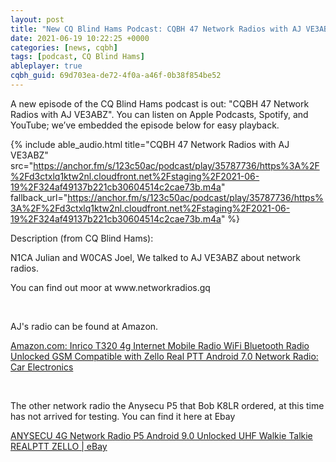 ```yaml
---
layout: post
title: "New CQ Blind Hams Podcast: CQBH 47 Network Radios with AJ VE3ABZ"
date: 2021-06-19 10:22:25 +0000
categories: [news, cqbh]
tags: [podcast, CQ Blind Hams]
ableplayer: true
cqbh_guid: 69d703ea-de72-4f0a-a46f-0b38f854be52
---
```


A new episode of the CQ Blind Hams podcast is out: "CQBH 47 Network Radios with AJ VE3ABZ". You can listen on Apple Podcasts, Spotify, and YouTube; we’ve embedded the episode below for easy playback.

{% include able_audio.html title="CQBH 47 Network Radios with AJ VE3ABZ" src="https://anchor.fm/s/123c50ac/podcast/play/35787736/https%3A%2F%2Fd3ctxlq1ktw2nl.cloudfront.net%2Fstaging%2F2021-06-19%2F324af49137b221cb30604514c2cae73b.m4a" fallback_url="https://anchor.fm/s/123c50ac/podcast/play/35787736/https%3A%2F%2Fd3ctxlq1ktw2nl.cloudfront.net%2Fstaging%2F2021-06-19%2F324af49137b221cb30604514c2cae73b.m4a" %}

Description (from CQ Blind Hams):

<p>N1CA Julian and W0CAS Joel, We talked to AJ VE3ABZ about network radios.&nbsp;</p>
<p>You can find out moor at www.networkradios.gq</p>
<p><br></p>
<p>AJ's radio can be found at Amazon.</p>
<p><a href="https://www.amazon.com/Inrico-Internet-Bluetooth-Unlocked-Compatible/dp/B088LYQS77/ref=sr_1_3?dchild=1&amp;keywords=inrico+t320&amp;qid=1624097366&amp;sr=8-3">Amazon.com: Inrico T320 4g Internet Mobile Radio WiFi Bluetooth Radio Unlocked GSM Compatible with Zello Real PTT Android 7.0 Network Radio: Car Electronics</a></p>
<p><br></p>
<p>The other network radio the Anysecu P5 that Bob K8LR ordered, at this time has not arrived for testing. You can find it here at Ebay</p>
<p><a href="https://www.ebay.com/itm/264529077988?_trkparms=ispr%3D1&amp;hash=item3d972966e4:g:E3EAAOSwuNFgqxSL&amp;amdata=enc%3AAQAGAAACkPYe5NmHp%252B2JMhMi7yxGiTJkPrKr5t53CooMSQt2orsStdebXPz4ZTXCT8FI9kPBh4k6TJ5oYvFTqw5%252Bga%252BpGoXsyY5FJ8wAs6qJDSe1YMBgoe28Gw%252BIDqO0AYBMegOnFmsrKnWuJyKUgNDUnhRJ6e5KVUISjEAiKiKpXL4xqPW5gRDpza9ZmgKGREQ30%252Bd4btPhWf2Fz9%252BPjwXZlUwkAzASMtsc8wywBTSOE0gamPegUoK4Y7qZesa9GR1sqjaVtYVYzi54w0lkQ1KZUITlVGA0sNMg%252BVzTHhy%252BXP4YiQC8pyNNr4g3CmDELm%252BzBxD73Bmn3lOVHyXvUMu49Av7sU1asZWCQbTelDlZpy2TpkZ340Z1Hqb6lrAmaGRQ5tgIg46ZAxLLJ1%252Bn2GR7agnbFVbbV%252F%252F3XY8TQmiEPnfGTpCZ1yC1SNKFPh3XNaWRa4alWEriLYl9hVVWOgA%252Fj9ShY5G6%252FchbqImiHE%252FikgAQFSG6JPGi59pCgQom%252ByQ%252FN6t%252F5dykAOglNQowUmFTn0uKrpSwxOuYuUj30rYefkE0nEgzHW76soF%252FjD0SrQFplhrtXwe0XfWJ3QuhBfLkpysh43ZB3qy9LZ9yoIFv3RR9gGrppljUI2StJ%252FhYTdrWkax5ZssApAwQu79ww0md7cuGEb1Trxti9nT41fTGp7hdUfEr%252Bwicz7uBqdtK%252FG2RCnB9n0z2p6q2pSj3m73PAbkYSsXZ%252B9zKxcFpzBOL5hPtGZ8ozo1OrpCt6QEtZF%252B8%252BEtn%252FWBiale4n7UozByQmE1%252FO0IxKRMnhhmitTWf%252Bs8iXUXc%252FyGO5lKIOQsKeDO1r%252FYMCWhn%252Fa7olMXLGlGAn6w33YJrql%252FJeu3qK%252F49f2KHrCjI%7Campid%3APL_CLK%7Cclp%3A2334524">ANYSECU 4G Network Radio P5 Android 9.0 Unlocked UHF Walkie Talkie REALPTT ZELLO | eBay</a></p>
